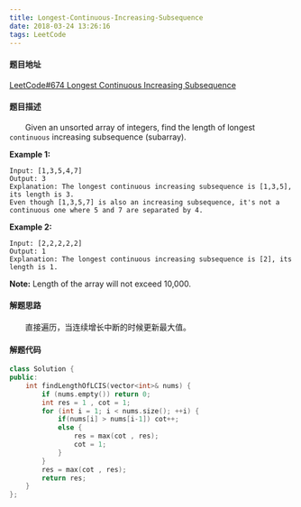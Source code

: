 ```yaml
---
title: Longest-Continuous-Increasing-Subsequence
date: 2018-03-24 13:26:16
tags: LeetCode
---
```


#### 题目地址

[LeetCode#674 Longest Continuous Increasing Subsequence](https://leetcode.com/problems/longest-continuous-increasing-subsequence/description/)

#### 题目描述

&emsp;&emsp;Given an unsorted array of integers, find the length of longest `continuous` increasing subsequence (subarray).

<!--more-->

**Example 1:**

```
Input: [1,3,5,4,7]
Output: 3
Explanation: The longest continuous increasing subsequence is [1,3,5], its length is 3. 
Even though [1,3,5,7] is also an increasing subsequence, it's not a continuous one where 5 and 7 are separated by 4. 
```

**Example 2:**

```
Input: [2,2,2,2,2]
Output: 1
Explanation: The longest continuous increasing subsequence is [2], its length is 1. 
```

**Note:** Length of the array will not exceed 10,000.

#### 解题思路

&emsp;&emsp;直接遍历，当连续增长中断的时候更新最大值。

#### 解题代码

```c++
class Solution {
public:
    int findLengthOfLCIS(vector<int>& nums) {
        if (nums.empty()) return 0;
        int res = 1 , cot = 1;
        for (int i = 1; i < nums.size(); ++i) {
            if(nums[i] > nums[i-1]) cot++;
            else {
                res = max(cot , res);
                cot = 1;
            }
        }
        res = max(cot , res);
        return res;
    }
};
```

